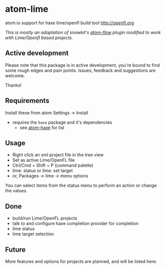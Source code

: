 # atom-lime
atom.io support for haxe lime/openfl build tool
http://openfl.org

_This is mostly an adaptation of snowkit's [atom-flow](https://github.com/snowkit/atom-flow) plugin modified to work with Lime/Openfl based projects._

## Active development
Please note that this package is in active development, you're bound to find
some rough edges and pain points. Issues, feedback and suggestions are welcome.

Thanks!

## Requirements
Install these from atom Settings -> Install

- requires the `haxe` package and it's dependencies
    - see [atom-haxe](https://github.com/snowkit/atom-haxe) for list

## Usage

- Right click an xml project file in the tree view
- Set as active Lime/OpenFL file
- Ctrl/Cmd + Shift + P (command palette)
- lime: status or lime: set target
- or, Packages -> lime -> menu options

You can select items from the status menu to perform
an action or change the values.

## Done

- build/run Lime/OpenFL projects
- talk to and configure haxe completion provider for completion
- lime status
- lime target selection

## Future

More features and options for projects are planned, and will be listed here.
